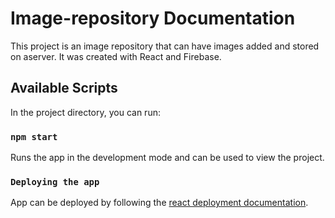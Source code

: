# Image-repository Documentation

This project is an image repository that can have images added and stored on aserver. It was created with React and Firebase.

## Available Scripts

In the project directory, you can run:

### `npm start`

Runs the app in the development mode and can be used to view the project.

### `Deploying the app`

App can be deployed by following the [react deployment documentation](https://create-react-app.dev/docs/deployment).
